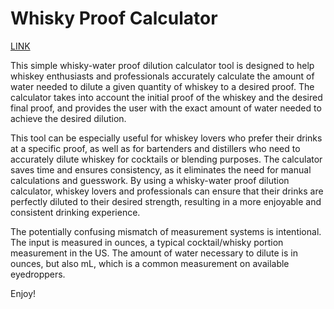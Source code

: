 # Whisky Proof Calculator

[LINK](tinyurl.com/7eay8k4k)

This simple whisky-water proof dilution calculator tool is designed to help whiskey enthusiasts and professionals accurately calculate the amount of water needed to dilute a given quantity of whiskey to a desired proof. The calculator takes into account the initial proof of the whiskey and the desired final proof, and provides the user with the exact amount of water needed to achieve the desired dilution.

This tool can be especially useful for whiskey lovers who prefer their drinks at a specific proof, as well as for bartenders and distillers who need to accurately dilute whiskey for cocktails or blending purposes. The calculator saves time and ensures consistency, as it eliminates the need for manual calculations and guesswork. By using a whisky-water proof dilution calculator, whiskey lovers and professionals can ensure that their drinks are perfectly diluted to their desired strength, resulting in a more enjoyable and consistent drinking experience.

The potentially confusing mismatch of measurement systems is intentional. The input is measured in ounces, a typical cocktail/whisky portion measurement in the US. The amount of water necessary to dilute is in ounces, but also mL, which is a common measurement on available eyedroppers. 

Enjoy!
